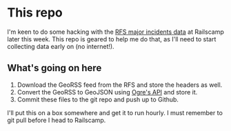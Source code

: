 # This repo

I'm keen to do some hacking with the [RFS major incidents data](http://www.rfs.nsw.gov.au/feeds/majorIncidents.xml) at Railscamp later this week. This repo is geared to help me do that, as I'll need to start collecting data early on (no internet!).

## What's going on here

1. Download the GeoRSS feed from the RFS and store the headers as well.
2. Convert the GeoRSS to GeoJSON using [Ogre's API](http://ogre.adc4gis.com/) and store it.
3. Commit these files to the git repo and push up to Github.

I'll put this on a box somewhere and get it to run hourly. I must remember to git pull before I head to Railscamp.